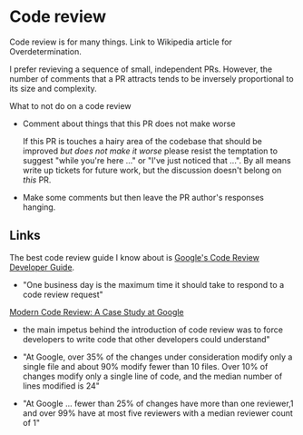 # Code review

Code review is for many things.  Link to Wikipedia article for
Overdetermination.


I prefer revieving a sequence of small, independent PRs.  However, the
number of comments that a PR attracts tends to be inversely
proportional to its size and complexity.


What to not do on a code review

* Comment about things that this PR does not make worse

  If this PR is touches a hairy area of the codebase that should be
  improved *but does not make it worse* please resist the temptation
  to suggest "while you're here ..." or "I've just noticed that ...".
  By all means write up tickets for future work, but the discussion
  doesn't belong on *this* PR.

* Make some comments but then leave the PR author's responses hanging.

## Links

The best code review guide I know about is [Google's Code Review
Developer Guide](https://github.com/google/eng-practices).

* "One business day is the maximum time it should take to respond to a
code review request"

[Modern Code Review: A Case Study at
Google](https://sback.it/publications/icse2018seip.pdf)

* the main impetus behind the introduction of code review was to force
  developers to write code that other developers could understand"

* "At Google, over 35% of the changes under consideration modify only
a single file and about 90% modify fewer than 10 files. Over 10% of
changes modify only a single line of code, and the median number of
lines modified is 24"

* "At Google ... fewer than 25% of changes have more than one
reviewer,1 and over 99% have at most five reviewers with a median
reviewer count of 1"
